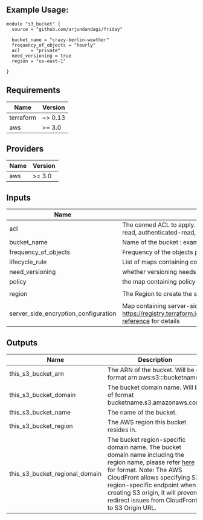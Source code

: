 
## Example Usage:
```
module "s3_bucket" {
  source = "github.com/arjundandagi/friday"

  bucket_name = "crazy-berlin-weather"
  frequency_of_objects = "hourly"
  acl    = "private"
  need_versioning = true
  region = "us-east-1"

}
```
## Requirements

| Name | Version |
|------|---------|
| terraform | ~> 0.13 |
| aws | >= 3.0 |

## Providers

| Name | Version |
|------|---------|
| aws | >= 3.0 |

## Inputs

| Name | Description | Type | Default | Required |
|------|-------------|------|---------|:--------:|
| acl | The canned ACL to apply. Valid values are private, public-read, public-read-write, aws-exec-read, authenticated-read, and log-delivery-write. Defaults to private | `string` | `"private"` | no |
| bucket\_name | Name of the bucket :  example-crazy-berlin-weather | `string` | n/a | yes |
| frequency\_of\_objects | Frequency of the objects put into this bucket, can be one of hourly,daily,weekly | `string` | n/a | yes |
| lifecycle\_rule | List of maps containing configuration of object lifecycle management. | `any` | `[]` | no |
| need\_versioning | whether versioning needs to be enabled | `bool` | `false` | no |
| policy | the map containing policy object for s3 bucket | `any` | `null` | no |
| region | The Region to create the s3 bucket in | `string` | `"us-east-1"` | no |
| server\_side\_encryption\_configuration | Map containing server-side encryption configuration. visit https://registry.terraform.io/providers/hashicorp/aws/latest/docs/resources/s3_bucket#attributes-reference for details | `any` | `{}` | no |

## Outputs

| Name | Description |
|------|-------------|
| this\_s3\_bucket\_arn | The ARN of the bucket. Will be of format arn:aws:s3:::bucketname. |
| this\_s3\_bucket\_domain | The bucket domain name. Will be of format bucketname.s3.amazonaws.com. |
| this\_s3\_bucket\_name | The name of the bucket. |
| this\_s3\_bucket\_region | The AWS region this bucket resides in. |
| this\_s3\_bucket\_regional\_domain | The bucket region-specific domain name. The bucket domain name including the region name, please refer [here](https://docs.aws.amazon.com/general/latest/gr/rande.html#s3_region) for format. Note: The AWS CloudFront allows specifying S3 region-specific endpoint when creating S3 origin, it will prevent redirect issues from CloudFront to S3 Origin URL. |

